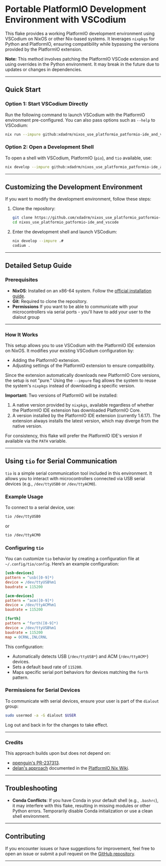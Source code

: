 # Portable PlatformIO Development Environment with VSCodium

This flake provides a working PlatformIO development environment using VSCodium on NixOS or other Nix-based systems. It leverages `nixpkgs` for Python and PlatformIO, ensuring compatibility while bypassing the versions provided by the PlatformIO extension.

**Note:** This method involves patching the PlatformIO VSCode extension and using overrides in the Python environment. It may break in the future due to updates or changes in dependencies.

---

## Quick Start

### Option 1: Start VSCodium Directly
Run the following command to launch VSCodium with the PlatformIO environment pre-configured. You can also pass options such as `--help` to VSCodium:
```bash
nix run --impure github:xdadrm/nixos_use_platformio_patformio-ide_and_vscode#codium -- .
```

### Option 2: Open a Development Shell
To open a shell with VSCodium, PlatformIO (`pio`), and `tio` available, use:
```bash
nix develop --impure github:xdadrm/nixos_use_platformio_patformio-ide_and_vscode
```

---

## Customizing the Development Environment

If you want to modify the development environment, follow these steps:

1. Clone the repository:
   ```bash
   git clone https://github.com/xdadrm/nixos_use_platformio_patformio-ide_and_vscode.git
   cd nixos_use_platformio_patformio-ide_and_vscode
   ```

2. Enter the development shell and launch VSCodium:
   ```bash
   nix develop --impure .#
   codium .
   ```

---

## Detailed Setup Guide

### Prerequisites
- **NixOS**: Installed on an x86-64 system. Follow the [official installation guide](https://nixos.org/download.html).
- **Git**: Required to clone the repository.
- **Permissions** If you want to be able to communicate with your microcontrollers via serial ports - you'll have to add your user to the dialout group

---

### How It Works

This setup allows you to use VSCodium with the PlatformIO IDE extension on NixOS. It modifies your existing VSCodium configuration by:
- Adding the PlatformIO extension.
- Adjusting settings of the PlatformIO extension to ensure compatibility.

Since the extension automatically downloads new PlatformIO Core versions, the setup is not "pure." Using the `--impure` flag allows the system to reuse the system's `nixpkgs` instead of downloading a specific version.

**Important:** Two versions of PlatformIO will be installed:
1. A native version provided by `nixpkgs`, available regardless of whether the PlatformIO IDE extension has downloaded PlatformIO Core.
2. A version installed by the PlatformIO IDE extension (currently 1.6.17). The extension always installs the latest version, which may diverge from the native version.

For consistency, this flake will prefer the PlatformIO IDE's version if available via the `PATH` variable.

---

## Using `tio` for Serial Communication

`tio` is a simple serial communication tool included in this environment. It allows you to interact with microcontrollers connected via USB serial devices (e.g., `/dev/ttyUSB0` or `/dev/ttyACM0`).

### Example Usage
To connect to a serial device, use:
```bash
tio /dev/ttyUSB0
```
or
```bash
tio /dev/ttyACM0
```

### Configuring `tio`
You can customize `tio` behavior by creating a configuration file at `~/.config/tio/config`. Here’s an example configuration:

```ini
[usb-devices]
pattern = ^usb([0-9]*)
device = /dev/ttyUSB%m1
baudrate = 115200

[acm-devices]
pattern = ^acm([0-9]*)
device = /dev/ttyACM%m1
baudrate = 115200

[forth]
pattern = ^forth([0-9]*)
device = /dev/ttyUSB%m1
baudrate = 115200
map = OCRNL,INLCRNL
```

This configuration:
- Automatically detects USB (`/dev/ttyUSB*`) and ACM (`/dev/ttyACM*`) devices.
- Sets a default baud rate of `115200`.
- Maps specific serial port behaviors for devices matching the `forth` pattern.

### Permissions for Serial Devices
To communicate with serial devices, ensure your user is part of the `dialout` group:
```bash
sudo usermod -a -G dialout $USER
```
Log out and back in for the changes to take effect.

---
### Credits

This approach builds upon but does not depend on:
- [ppenguin's PR-237313](https://github.com/NixOS/nixpkgs/pull/237313).
- [delan's approach](https://github.com/NixOS/nixpkgs/pull/237313#issuecomment-1848198106) documented in the [PlatformIO Nix Wiki](https://nixos.wiki/index.php?title=Platformio&oldid=10699).

---

## Troubleshooting

- **Conda Conflicts**: If you have Conda in your default shell (e.g., `.bashrc`), it may interfere with this flake, resulting in missing modules or other Python errors. Temporarily disable Conda initialization or use a clean shell environment.

---

## Contributing

If you encounter issues or have suggestions for improvement, feel free to open an issue or submit a pull request on the [GitHub repository](https://github.com/xdadrm/nixos_use_platformio_patformio-ide_and_vscode).

---

